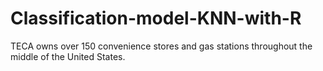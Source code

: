 # Classification-model-KNN-with-R
TECA owns over 150 convenience stores and gas stations throughout the middle of the United States. 
